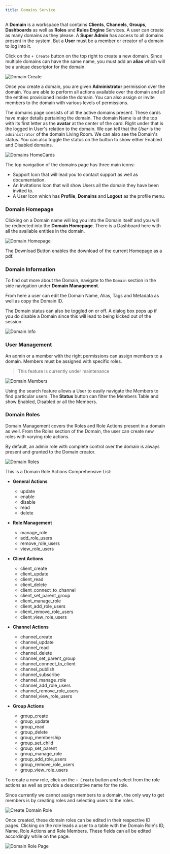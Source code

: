 ```yaml
---
title: Domains Service
---
```


A **Domain** is a workspace that contains **Clients**, **Channels**, **Groups**, **Dashboards** as well as **Roles** and **Rules Engine** Services.
A user can create as many domains as they please. A **Super Admin** has access to all domains present in the system. But a **User** must be a member or creator of a domain to log into it.

Click on the `+ Create` button on the top right to create a new domain. Since multiple domains can have the same name, you must add an **alias** which will be a unique descriptor for the domain.

![Domain Create](../docs/img/users-guide/jdoe-create-domain.png)

Once you create a domain, you are given **Administrator** permission over the domain.
You are able to perform all actions available over the domain and all the entities provisioned inside the domain.
You can also assign or invite members to the domain with various levels of permissions.

The domains page consists of all the active domains present. These cards have major details pertaining the domain.
The domain Name is at the top with its first letter as the **avatar** at the center of the card.
Right under that is the logged in User's relation to the domain.
We can tell that the _User_ is the `administrator` of the domain Living Room.
We can also see the Domain's status.
You can also toggle the status on the button to show either Enabled and Disabled domains.

![Domains HomeCards](../docs/img/users-guide/domains-page-cards.png)

The top navigation of the domains page has three main icons:

- Support Icon that will lead you to contact support as well as documentation.
- An Invitations Icon that will show Users all the domain they have been invited to.
- A User Icon which has **Profile**, **Domains** and **Logout** as the profile menu.

### **Domain Homepage**

Clicking on a Domain name will log you into the Domain itself and you will be redirected into the **Domain Homepage**. There is a Dashboard here with all the available entities in the domain.

![Domain Homepage](../docs/img/users-guide/domain-homepage.png)

The Download Button enables the download of the current Homepage as a pdf.

### **Domain Information**

To find out more about the Domain, navigate to the `Domain` section in the side navigation under **Domain Management**.

From here a user can edit the Domain Name, Alias, Tags and Metadata as well as copy the Domain ID.

The Domain status can also be toggled on or off. A dialog box pops up if you do disable a Domain since this will lead to being kicked out of the session.

![Domain Info](../docs/img/users-guide/domian-info.png)

### **User Management**

An admin or a member with the right permissions can assign members to a domain. Members must be assigned with specific roles.

> This feature is currently under maintenance

![Domain Members](../docs/img/users-guide/domain-members.png)

Using the search feature allows a User to easily navigate the Members to find particular users.
The **Status** button can filter the Members Table and show Enabled, Disabled or all the Members.

### **Domain Roles**

Domain Management covers the Roles and Role Actions present in a domain as well. From the Roles section of the Domain, the user can create new roles with varying role actions.

By default, an admin role with complete control over the domain is always present and granted to the Domain creator.

![Domain Roles](../docs/img/users-guide/domain-roles.png)

This is a Domain Role Actions Comprehensive List:

- **General Actions**
  - update
  - enable
  - disable
  - read
  - delete

- **Role Management**
  - manage_role
  - add_role_users
  - remove_role_users
  - view_role_users

- **Client Actions**
  - client_create
  - client_update
  - client_read
  - client_delete
  - client_connect_to_channel
  - client_set_parent_group
  - client_manage_role
  - client_add_role_users
  - client_remove_role_users
  - client_view_role_users

- **Channel Actions**
  - channel_create
  - channel_update
  - channel_read
  - channel_delete
  - channel_set_parent_group
  - channel_connect_to_client
  - channel_publish
  - channel_subscribe
  - channel_manage_role
  - channel_add_role_users
  - channel_remove_role_users
  - channel_view_role_users

- **Group Actions**
  - group_create
  - group_update
  - group_read
  - group_delete
  - group_membership
  - group_set_child
  - group_set_parent
  - group_manage_role
  - group_add_role_users
  - group_remove_role_users
  - group_view_role_users

To create a new role, click on the `+ Create` button and select from the role actions as well as provide a descsriptive name for the role.

Since currently we cannot assign members to a domain, the only way to get members is by creating roles and selecting users to the roles.

![Create Domain Role](../docs/img/users-guide/domain-roles-create.png)

Once created, these domain roles can be edited in their respective ID pages.
Clicking on the role leads a user to a table with the Domain Role's ID, Name, Role Actions and Role Members. These fields can all be edited accordingly while on the page.

![Domain Role Page](../docs/img/users-guide/domain-roles-page.png)
